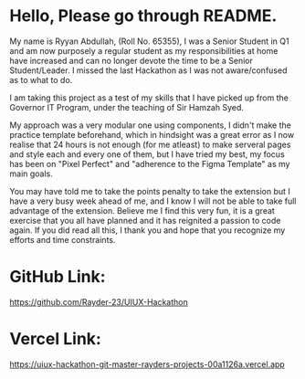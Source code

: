 # Hello, Please go through README.
My name is Ryyan Abdullah, (Roll No. 65355), I was a Senior Student in Q1 and am now purposely a regular student as my responsibilities at home have increased and can no longer devote the time to be a Senior Student/Leader. I missed the last Hackathon as I was not aware/confused as to what to do.

I am taking this project as a test of my skills that I have picked up from the Governor IT Program, under the teaching of Sir Hamzah Syed.

My approach was a very modular one using components, I didn't make the practice template beforehand, which in hindsight was a great error as I now realise that 24 hours is not enough (for me atleast) to make serveral pages and style each and every one of them, but I have tried my best, my focus has been on "Pixel Perfect" and "adherence to the Figma Template" as my main goals.

You may have told me to take the points penalty to take the extension but I have a very busy week ahead of me, and I know I will not be able to take full advantage of the extension. Believe me I find this very fun, it is a great exercise that you all have planned and it has reignited a passion to code again. If you did read all this, I thank you and hope that you recognize my efforts and time constraints.

# GitHub Link: 
https://github.com/Rayder-23/UIUX-Hackathon

# Vercel Link: 
https://uiux-hackathon-git-master-rayders-projects-00a1126a.vercel.app
